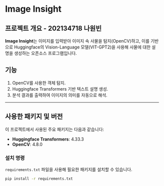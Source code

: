 # Image Insight

## 프로젝트 개요 - 202134718 나원빈

**Image Insight**는 이미지를 입력받아 이미지 속 사물을 탐지(OpenCV)하고, 이를 기반으로 Huggingface의 Vision-Language 모델(VIT-GPT2)을 사용해 사물에 대한 설명을 생성하는 오픈소스 프로그램입니다.

## 기능
1. OpenCV를 사용한 객체 탐지.
2. Huggingface Transformers 기반 텍스트 설명 생성.
3. 분석 결과를 출력하여 이미지의 의미를 자동으로 해석.


---

## 사용한 패키지 및 버전

이 프로젝트에서 사용된 주요 패키지는 다음과 같습니다:

- **Huggingface Transformers**: 4.33.3  
- **OpenCV**: 4.8.0  


### 설치 명령

`requirements.txt` 파일을 사용해 필요한 패키지를 설치할 수 있습니다.

```bash
pip install -r requirements.txt
